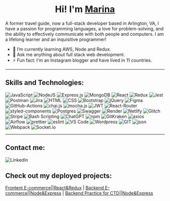 <h1 align="center">Hi! I'm <a href="https://portfolio-2021-2023.netlify.app" target="_blank">Marina</a></h1>

A former travel guide, now a full-stack developer based in Arlington, VA, I have a passion for programming languages, a love for problem-solving, and the ability to effectively communicate with both people and computers. I am a lifelong learner and an inquisitive programmer!

- 🌱  I’m currently learning AWS, Node and Redux.
- 💬  Ask me anything about full stack web development.
- ⚡  Fun fact: I'm an Instagram blogger and have lived in 11 countries.
<hr>

## Skills and Technologies:
<p>
  <img alt="JavaScript" src="https://img.shields.io/badge/JavaScript-F7DF1E?logo=javascript&logoColor=white&style=flat" />
  <img alt="NodeJS" src="https://img.shields.io/badge/node.js-6DA55F?logo=node.js&logoColor=white" />
  <img alt="Express.js" src="https://img.shields.io/badge/express.js-%23404d59.svg?logo=express&logoColor=%2361DAFB" />
  <img alt="MongoDB" src="https://img.shields.io/badge/MongoDB-%234ea94b.svg?logo=mongodb&logoColor=white" />
  <img alt="React" src="https://img.shields.io/badge/React-61DAFB?logo=react&logoColor=white&style=flat" />
  <img alt="Redux" src="https://img.shields.io/badge/Redux-593D88?logo=redux&logoColor=white" />
  <img alt="Jest" src="https://img.shields.io/badge/Jest-323330?logo=Jest&logoColor=white" />
  <img alt="Postman" src="https://img.shields.io/badge/Postman-FF6C37?logo=sqlite&logoColor=white&style=flat" />
  <img alt="Jira" src="https://img.shields.io/badge/Jira-0052CC?logo=Jira&logoColor=white" />
  <img alt="HTML" src="https://img.shields.io/badge/HTML-E34F26?logo=html5&logoColor=white&style=flat" />
  <img alt="CSS" src="https://img.shields.io/badge/CSS-1572B6?logo=css3&logoColor=white&style=flat" />
  <img alt="Bootstrap" src="https://img.shields.io/badge/Bootstrap-7952B3?logo=bootstrap&logoColor=white&style=flat" />
  <img alt="jQuery" src="https://img.shields.io/badge/jquery-%230769AD.svg?logo=jquery&logoColor=white" />
  <img alt="Figma" src="https://img.shields.io/badge/Figma-F24E1E?logo=figma&logoColor=white" />
  <img alt="GitHub-Actions" src="https://img.shields.io/badge/GitHub_Actions-2088FF?logo=github-actions&logoColor=white" />
  <img alt="chai.js" src="https://img.shields.io/badge/chai.js-323330?logo=chai&logoColor=red" />
  <img alt="mocha.js" src="https://img.shields.io/badge/mocha.js-323330?logo=mocha&logoColor=Brown" />
  <img alt="JWT" src="https://img.shields.io/badge/json%20web%20tokens-323330?logo=json-web-tokens&logoColor=pink" />
  <img alt="React-Router" src="https://img.shields.io/badge/React_Router-CA4245?logo=react-router&logoColor=white" />
  <img alt="styled-components" src="https://img.shields.io/badge/styled--components-DB7093?logo=styled-components&logoColor=white" />
  <img alt="Postgres" src="https://img.shields.io/badge/postgres-%23316192.svg?logo=postgresql&logoColor=white" />
  <img alt="Swagger" src="https://img.shields.io/badge/Swagger-85EA2D?logo=Swagger&logoColor=white" />
  <img alt="Render" src="https://img.shields.io/badge/Render-%46E3B7.svg?logo=render&logoColor=white" />
  <img alt="Netlify" src="https://img.shields.io/badge/Netlify-00C7B7?logo=netlify&logoColor=white" />
  <img alt="Glitch" src="https://img.shields.io/badge/Glitch-2800ff?logo=glitch&logoColor=white" />
  <img alt="Stripe" src="https://img.shields.io/badge/Stripe-626CD9?logo=Stripe&logoColor=white" />
  <img alt="Bash Scripting" src="https://img.shields.io/badge/Bash-4EAA25?logo=gnubash&logoColor=white&style=flat" />
  <img alt="ChatGPT" src="https://img.shields.io/badge/chatGPT-74aa9c?logo=openai&logoColor=white" />
  <img alt="npm" src="https://img.shields.io/badge/npm-CB3837?logo=npm&logoColor=white" />
  <img alt="GitKraken" src="https://img.shields.io/badge/GitKraken-179287?logo=GitKraken&logoColor=white" />
  <img alt="axios" src="https://img.shields.io/badge/axios-671ddf?logo=axios&logoColor=white" />
  <img alt="Airflow" src="https://img.shields.io/badge/Airflow-017CEE?logo=Apache%20Airflow&logoColor=white" />
  <img alt="prettier" src="https://img.shields.io/badge/prettier-1A2C34?logo=prettier&logoColor=F7BA3E" />
  <img alt="eslint" src="https://img.shields.io/badge/eslint-3A33D1?logo=eslint&logoColor=white" />
  <img alt="VS Code" src="https://img.shields.io/badge/VSCode-0078D4?logo=visual%20studio%20code&logoColor=white" />
  <img alt="Wordpress" src="https://img.shields.io/badge/Wordpress-21759B?logo=wordpress&logoColor=white" />
  <img alt="GIT" src="https://img.shields.io/badge/GIT-E44C30?logo=git&logoColor=white" />
  <img alt="json" src="https://img.shields.io/badge/json-5E5C5C?logo=json&logoColor=white" />
  <img alt="Webpack" src="https://img.shields.io/badge/Webpack-8DD6F9?logo=Webpack&logoColor=white" />
  <img alt="Socket.io" src="https://img.shields.io/badge/Socket.io-010101?logo=Socket.io&logoColor=white" />
</p>

<!--
[![Top Langs](https://github-readme-stats.vercel.app/api/top-langs/?username=mvstoyan&layout=compact&langs_count=10&theme=tokyonight&count_private=true&show_icons=true)](https://github.com/anuraghazra/github-readme-stats)    -->

   <hr>
   
## Contact me:
<img alt="LinkedIn" src="https://img.shields.io/badge/LinkedIn-%230077B5.svg?style=for-the-badge&logo=linkedin&logoColor=white)](https://www.linkedin.com/in/marina-tilton-9172b0227/" />

## Check out my deployed projects:
[Frontent E-commerce||React&Redux](https://silkland-store.netlify.app/) | 
[Backend E-commerce||Node&Express](https://e-commerce-silkland.onrender.com/) |
[Backend Practice for CTD||Node&Express](https://github.com/Code-the-Dream-School/dd-prac-team4-back)

